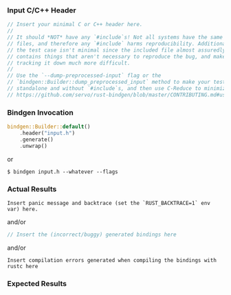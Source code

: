<!-- Thanks for filing a bindgen issue! We appreciate it :-) -->

### Input C/C++ Header

```C++
// Insert your minimal C or C++ header here.
//
// It should *NOT* have any `#include`s! Not all systems have the same header
// files, and therefore any `#include` harms reproducibility. Additionally,
// the test case isn't minimal since the included file almost assuredly
// contains things that aren't necessary to reproduce the bug, and makes
// tracking it down much more difficult.
//
// Use the `--dump-preprocessed-input` flag or the
// `bindgen::Builder::dump_preprocessed_input` method to make your test case
// standalone and without `#include`s, and then use C-Reduce to minimize it:
// https://github.com/servo/rust-bindgen/blob/master/CONTRIBUTING.md#using-creduce-to-minimize-test-cases
```

### Bindgen Invocation

<!-- Place either the `bindgen::Builder` or the command line flags used here. -->

```Rust
bindgen::Builder::default()
    .header("input.h")
    .generate()
    .unwrap()
```

or

```
$ bindgen input.h --whatever --flags
```

### Actual Results

```
Insert panic message and backtrace (set the `RUST_BACKTRACE=1` env var) here.
```

and/or

```rust
// Insert the (incorrect/buggy) generated bindings here
```

and/or

```
Insert compilation errors generated when compiling the bindings with rustc here
```

### Expected Results

<!--
Replace this with a description of what you expected instead of the actual
results. The more precise, the better! For example, if a struct in the generated
bindings is missing a field that exists in the C/C++ struct, note that here.
-->
